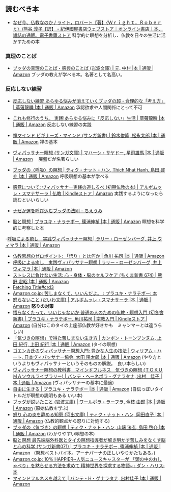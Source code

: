 ## 読むべき本
- [なぜ今、仏教なのか / ライト，ロバート【著】〈Ｗｒｉｇｈｔ，Ｒｏｂｅｒｔ〉/熊谷 淳子【訳】 - 紀伊國屋書店ウェブストア｜オンライン書店｜本、雑誌の通販、電子書籍ストア](https://www.kinokuniya.co.jp/f/dsg-01-9784152097866)
科学的に瞑想を分析し、仏教を日々の生活に活かすための本
### 真理のことば
- [ブッダの真理のことば・感興のことば (岩波文庫) | 元, 中村 |本 | 通販 | Amazon](https://www.amazon.co.jp/%E3%83%96%E3%83%83%E3%83%80%E3%81%AE%E7%9C%9F%E7%90%86%E3%81%AE%E3%81%93%E3%81%A8%E3%81%B0%E3%83%BB%E6%84%9F%E8%88%88%E3%81%AE%E3%81%93%E3%81%A8%E3%81%B0-%E5%B2%A9%E6%B3%A2%E6%96%87%E5%BA%AB-%E4%B8%AD%E6%9D%91-%E5%85%83/dp/4003330218)
ブッダの教えが学べる本。名著として名高い。
### 反応しない練習
- [反応しない練習 あらゆる悩みが消えていくブッダの超・合理的な「考え方」 | 草薙龍瞬 |本 | 通販 | Amazon](https://www.amazon.co.jp/o/ASIN/4041030404/toyokeizaia-22/)
承認欲求や人間関係にとって不可
- [これも修行のうち。 実践!あらゆる悩みに「反応しない」生活 | 草薙龍瞬 |本 | 通販 | Amazon](https://www.amazon.co.jp/o/ASIN/4046015381/toyokeizaia-22)
反応しない練習の実践

- [禅マインド ビギナーズ・マインド (サンガ新書) | 鈴木俊隆, 松永太郎 |本 | 通販 | Amazon](https://www.amazon.co.jp/%E7%A6%85%E3%83%9E%E3%82%A4%E3%83%B3%E3%83%89-%E3%83%93%E3%82%AE%E3%83%8A%E3%83%BC%E3%82%BA%E3%83%BB%E3%83%9E%E3%82%A4%E3%83%B3%E3%83%89-%E3%82%B5%E3%83%B3%E3%82%AC%E6%96%B0%E6%9B%B8-%E9%88%B4%E6%9C%A8%E4%BF%8A%E9%9A%86/dp/4905425166?__mk_ja_JP=%E3%82%AB%E3%82%BF%E3%82%AB%E3%83%8A&crid=2S8F3CPB1PQPQ&keywords=%E3%83%93%E3%82%AE%E3%83%8A%E3%83%BC%E3%82%BA%E3%83%9E%E3%82%A4%E3%83%B3%E3%83%89&qid=1645686254&sprefix=%E3%83%93%E3%82%AE%E3%83%8A%E3%83%BC%E3%82%BA%E3%83%9E%E3%82%A4%E3%83%B3%E3%83%89%2Caps%2C333&sr=8-1&linkCode=li3&tag=mogishin-22&linkId=43535e0738d44fd3619e279ea28a8b6a&language=ja_JP&ref_=as_li_ss_il)
	禅の基本
- [ヴィパッサナー瞑想 (サンガ文庫) | マハーシ・サヤドー, 星飛雄馬 |本 | 通販 | Amazon](https://www.amazon.co.jp/%E3%83%B4%E3%82%A3%E3%83%91%E3%83%83%E3%82%B5%E3%83%8A%E3%83%BC%E7%9E%91%E6%83%B3-%E3%82%B5%E3%83%B3%E3%82%AC%E6%96%87%E5%BA%AB-%E3%83%9E%E3%83%8F%E3%83%BC%E3%82%B7%E3%83%BB%E3%82%B5%E3%83%A4%E3%83%89%E3%83%BC/dp/4865640770)
　廃盤だが名著らしい
- [ブッダの〈呼吸〉の瞑想 | ティク・ナット・ハン, Thich Nhat Hanh, 島田 啓介 |本 | 通販 | Amazon](https://www.amazon.co.jp/%E3%83%96%E3%83%83%E3%83%80%E3%81%AE%E3%80%88%E5%91%BC%E5%90%B8%E3%80%89%E3%81%AE%E7%9E%91%E6%83%B3-%E3%83%86%E3%82%A3%E3%82%AF%E3%83%BB%E3%83%8A%E3%83%83%E3%83%88%E3%83%BB%E3%83%8F%E3%83%B3/dp/4787712829)
 呼吸瞑想の基本が学べる
- [感覚について: ヴィパッサナー実践の道しるべ (初期仏教の本) | アルボムッレ・スマナサーラ | 仏教 | Kindleストア | Amazon](https://www.amazon.co.jp/%E6%84%9F%E8%A6%9A%E3%81%AB%E3%81%A4%E3%81%84%E3%81%A6-%E3%83%B4%E3%82%A3%E3%83%91%E3%83%83%E3%82%B5%E3%83%8A%E3%83%BC%E5%AE%9F%E8%B7%B5%E3%81%AE%E9%81%93%E3%81%97%E3%82%8B%E3%81%B9-%E5%88%9D%E6%9C%9F%E4%BB%8F%E6%95%99%E3%81%AE%E6%9C%AC-%E3%82%A2%E3%83%AB%E3%83%9C%E3%83%A0%E3%83%83%E3%83%AC%E3%83%BB%E3%82%B9%E3%83%9E%E3%83%8A%E3%82%B5%E3%83%BC%E3%83%A9-ebook/dp/B013GS0FKC?__mk_ja_JP=%E3%82%AB%E3%82%BF%E3%82%AB%E3%83%8A&crid=2FGT2BAD23770&keywords=%E3%83%B4%E3%82%A3%E3%83%91%E3%83%83%E3%82%B5%E3%83%8A%E3%83%BC%E7%9E%91%E6%83%B3&qid=1645685640&s=digital-text&sprefix=%E3%82%94%E3%81%83%2Cdigital-text%2C515&sr=1-3&linkCode=li3&tag=mogishin-22&linkId=e63452e42fd07cbf05e7730ea0c6be14&language=ja_JP&ref_=as_li_ss_il)
実践するようになったら読むといいらしい
- [ナゼか運を呼び込むブッダの法則 – ちえうみ](https://chieumi.com/products/ks0086)

- [脳と瞑想 | プラユキ・ナラテボー, 篠浦伸禎 |本 | 通販 | Amazon](https://www.amazon.co.jp/exec/obidos/ASIN/4905425514/ref=nosim?tag=maftracking142669-22&linkCode=ure&creative=6339)
瞑想を科学的に考察した本

-[呼吸による癒し　実践ヴィパッサナー瞑想 | ラリー・ローゼンバーグ, 井上 ウィマラ |本 | 通販 | Amazon](https://www.amazon.co.jp/exec/obidos/ASIN/4393364066/ref=nosim?tag=maftracking142669-22&linkCode=ure&creative=6339)
- [仏教思想のゼロポイント: 「悟り」とは何か | 魚川 祐司 |本 | 通販 | Amazon](https://www.amazon.co.jp/exec/obidos/ASIN/4103391715/ref=nosim?tag=maftracking142669-22&linkCode=ure&creative=6339)
- [呼吸による癒し　実践ヴィパッサナー瞑想 | ラリー・ローゼンバーグ, 井上 ウィマラ |本 | 通販 | Amazon](https://www.amazon.co.jp/exec/obidos/ASIN/4393364066/ref=nosim?tag=maftracking142669-22&linkCode=ure&creative=6339)
- [ストレスに負けない生活: 心・身体・脳のセルフケア (ちくま新書 674) | 熊野 宏昭 |本 | 通販 | Amazon](https://www.amazon.co.jp/exec/obidos/ASIN/4480063765/ref=nosim?tag=maftracking142669-22&linkCode=ure&creative=6339)
- [Fetching Title#crd3](https://www.amazon.co.jp/%E7%84%A1%EF%BC%88%E6%9C%80%E9%AB%98%E3%81%AE%E7%8A%B6%E6%85%8B%EF%BC%89-%E9%88%B4%E6%9C%A8%E7%A5%90-ebook/dp/B099DDJSL9?keywords=%E7%84%A1%EF%BC%88%E6%9C%80%E9%AB%98%E3%81%AE%E7%8A%B6%E6%85%8B%EF%BC%89&qid=1660353860&sr=8-1&linkCode=sl1&tag=yuchrszk-22&linkId=491025b34c1ec2e9386bd1e0acd3e540&language=ja_JP&ref_=as_li_ss_tl)
- [Amazon.co.jp: 苦しまなくて、いいんだよ。 : プラユキ・ナラテボー: 本](https://www.amazon.co.jp/%E8%8B%A6%E3%81%97%E3%81%BE%E3%81%AA%E3%81%8F%E3%81%A6%E3%80%81%E3%81%84%E3%81%84%E3%82%93%E3%81%A0%E3%82%88%E3%80%82-%E3%83%97%E3%83%A9%E3%83%A6%E3%82%AD%E3%83%BB%E3%83%8A%E3%83%A9%E3%83%86%E3%83%9C%E3%83%BC/dp/4569796281)
- [怒らないこと (だいわ文庫) | アルボムッレ・スマナサーラ |本 | 通販 | Amazon](https://www.amazon.co.jp/%E6%80%92%E3%82%89%E3%81%AA%E3%81%84%E3%81%93%E3%81%A8-%E3%81%A0%E3%81%84%E3%82%8F%E6%96%87%E5%BA%AB-B-176-5-%E3%82%A2%E3%83%AB%E3%83%9C%E3%83%A0%E3%83%83%E3%83%AC%E3%83%BB%E3%82%B9%E3%83%9E%E3%83%8A%E3%82%B5%E3%83%BC%E3%83%A9/dp/4479308725)
**怒りの対策**
- [悟らなくたって、いいじゃないか 普通の人のための仏教・瞑想入門 (幻冬舎新書) | プラユキ・ナラテボー, 魚川祐司 | 宗教入門 | Kindleストア | Amazon](https://www.amazon.co.jp/gp/product/B01M2WVZF5/ref=as_li_tl?ie=UTF8&tag=courrier_pc-22&camp=247&creative=1211&linkCode=as2&creativeASIN=B01M2WVZF5&linkId=5434571b80bf04dfdc9811d9a1b4855c)
(自分はこのタイの上座部仏教が好きかも　ミャンマーとは違うらしい)
- [「気づきの瞑想」で得た苦しまない生き方 | カンポン・トーンブンヌム, 上田 紀行, 上田 紀行 |本 | 通販 | Amazon](https://www.amazon.co.jp/%E3%80%8C%E6%B0%97%E3%81%A5%E3%81%8D%E3%81%AE%E7%9E%91%E6%83%B3%E3%80%8D%E3%81%A7%E5%BE%97%E3%81%9F%E8%8B%A6%E3%81%97%E3%81%BE%E3%81%AA%E3%81%84%E7%94%9F%E3%81%8D%E6%96%B9-%E3%82%AB%E3%83%B3%E3%83%9D%E3%83%B3%E3%83%BB%E3%83%88%E3%83%BC%E3%83%B3%E3%83%96%E3%83%B3%E3%83%8C%E3%83%A0/dp/4333023041)
(タイの瞑想)
- [ゴエンカ氏のヴィパッサナー瞑想入門: 豊かな人生の技法 | ウィリアム・ハート, 日本ヴィパッサナー協会, 太田 陽太郎 |本 | 通販 | Amazon](https://www.amazon.co.jp/%E3%82%B4%E3%82%A8%E3%83%B3%E3%82%AB%E6%B0%8F%E3%81%AE%E3%83%B4%E3%82%A3%E3%83%91%E3%83%83%E3%82%B5%E3%83%8A%E3%83%BC%E7%9E%91%E6%83%B3%E5%85%A5%E9%96%80%E2%80%95%E8%B1%8A%E3%81%8B%E3%81%AA%E4%BA%BA%E7%94%9F%E3%81%AE%E6%8A%80%E6%B3%95-%E3%82%A6%E3%82%A3%E3%83%AA%E3%82%A2%E3%83%A0%E3%83%BB%E3%83%8F%E3%83%BC%E3%83%88/dp/439313284X)
(やり方というよりもヴィパッサナーというそのものの解説。　良い本らしい)
- [ヴィパッサナー瞑想の教科書　マインドフルネス　気づきの瞑想 (ＴＯＫＵＭＡソウルライブラリー) | バンテ・ヘーネポラ・グナラタナ, 出村　佳子 |本 | 通販 | Amazon](https://www.amazon.co.jp/%E3%83%B4%E3%82%A3%E3%83%91%E3%83%83%E3%82%B5%E3%83%8A%E3%83%BC%E7%9E%91%E6%83%B3%E3%81%AE%E6%95%99%E7%A7%91%E6%9B%B8-%E3%83%9E%E3%82%A4%E3%83%B3%E3%83%89%E3%83%95%E3%83%AB%E3%83%8D%E3%82%B9-%E6%B0%97%E3%81%A5%E3%81%8D%E3%81%AE%E7%9E%91%E6%83%B3-%EF%BC%B4%EF%BC%AF%EF%BC%AB%EF%BC%B5%EF%BC%AD%EF%BC%A1%E3%82%BD%E3%82%A6%E3%83%AB%E3%83%A9%E3%82%A4%E3%83%96%E3%83%A9%E3%83%AA%E3%83%BC-%E3%83%90%E3%83%B3%E3%83%86%E3%83%BB%E3%83%98%E3%83%BC%E3%83%8D%E3%83%9D%E3%83%A9%E3%83%BB%E3%82%B0%E3%83%8A%E3%83%A9%E3%82%BF%E3%83%8A/dp/4198656398/ref=sr_1_1?__mk_ja_JP=%E3%82%AB%E3%82%BF%E3%82%AB%E3%83%8A&crid=2WPZZWRWPRX3Y&dib=eyJ2IjoiMSJ9.R9gbXq9Rk98crtlyaV_YK60aOvKiuMgwm46e5uI3a41JsP_X6RoEmaroaZnFf8TR8xC_pyNYxa1nOSQm3ws5NgUMGCwIJFpNyglR6uRBSluCGewnf8aL1OKKcqnmVPJ1Vl-j0TvoN5jX4_bcnavLz8u1QlIGvdF7h6Yej4twOjtXgRPC1-i3uvScIozuUOfZpF6TNUgi3SEkGTY7Alo0tYL-ir0g9Bmvr19sNBdNRo0.apZyYbHx76OC0NqqVdQV8dg9ewi3G0vqkWCGpK3XZ9U&dib_tag=se&keywords=%E3%83%B4%E3%82%A3%E3%83%91%E3%83%83%E3%82%B5%E3%83%8A%E3%83%BC&qid=1717341824&s=books&sprefix=%E3%83%B4%E3%82%A3%E3%83%91%E3%83%83%E3%82%B5%E3%83%8A%E3%83%BC%2Cstripbooks%2C238&sr=1-1)
(ヴィパッサナーの基本に最適)
- [自由に生きる | プラユキ・ナラテボー |本 | 通販 | Amazon](https://www.amazon.co.jp/%E8%87%AA%E7%94%B1%E3%81%AB%E7%94%9F%E3%81%8D%E3%82%8B-%E3%83%97%E3%83%A9%E3%83%A6%E3%82%AD%E3%83%BB%E3%83%8A%E3%83%A9%E3%83%86%E3%83%9C%E3%83%BC/dp/486564041X)
(自伝っぽいタイトルだが瞑想の説明もある いい本)
- [ブッダが説いたこと (岩波文庫) | ワールポラ・ラーフラ, 今枝 由郎 |本 | 通販 | Amazon](https://www.amazon.co.jp/%E3%83%96%E3%83%83%E3%83%80%E3%81%8C%E8%AA%AC%E3%81%84%E3%81%9F%E3%81%93%E3%81%A8-%E5%B2%A9%E6%B3%A2%E6%96%87%E5%BA%AB-%E3%83%AF%E3%83%BC%E3%83%AB%E3%83%9D%E3%83%A9%E3%83%BB%E3%83%A9%E3%83%BC%E3%83%95%E3%83%A9/dp/4003334310)
(原始仏教を学ぶ)
- [怒り 心の炎を静める知恵 (河出文庫) | ティク・ナット・ハン, 岡田直子 |本 | 通販 | Amazon](https://www.amazon.co.jp/%E6%80%92%E3%82%8A-%E5%BF%83%E3%81%AE%E7%82%8E%E3%82%92%E9%9D%99%E3%82%81%E3%82%8B%E7%9F%A5%E6%81%B5-%E6%B2%B3%E5%87%BA%E6%96%87%E5%BA%AB-%E3%83%86%E3%82%A3%E3%82%AF%E3%83%BB%E3%83%8A%E3%83%83%E3%83%88%E3%83%BB%E3%83%8F%E3%83%B3/dp/4309467466/ref=sr_1_5?dib=eyJ2IjoiMSJ9.Rqm3CzQNQcO0MA2ZL1MmZj8CpAetrSnW0LKUaF2a0_WV6560IiwjY_70ji4sCZ-I5dQHCUNSgAgq6dRQSJVGAFmBqgjgIkrhQqotZ8y4FXcTZ63hZBoI8cXdT7rhH9Cs_xgf13HOjki6IG4UhpT9g-ugkuRn1MtlcVL0UZontskLe5bt4f0rcPAfF0P6ZSADYZL9o2au4gxF7b0u8NPQ_5-iPy5qs5ldgtbWxbF7uUM.iF-nXLKDAZFo8-4ZLG_MA0sqMcSbYz8jY5FTwvJX4oA&dib_tag=se&qid=1717579424&refinements=p_27%3A%E3%83%86%E3%82%A3%E3%82%AF%E3%83%BB%E3%83%8A%E3%83%83%E3%83%88%E3%83%BB%E3%83%8F%E3%83%B3&s=books&sr=1-5)
(仏教的観点から怒りに対処する)
- [ブッダの〈気づき〉の瞑想 | ティク・ナット・ハン, 山端 法玄, 島田 啓介 |本 | 通販 | Amazon](https://www.amazon.co.jp/%E3%83%96%E3%83%83%E3%83%80%E3%81%AE%E3%80%88%E6%B0%97%E3%81%A5%E3%81%8D%E3%80%89%E3%81%AE%E7%9E%91%E6%83%B3-%E3%83%86%E3%82%A3%E3%82%AF%E3%83%BB%E3%83%8A%E3%83%83%E3%83%88%E3%83%BB%E3%83%8F%E3%83%B3/dp/4787711865/ref=sr_1_4?dib=eyJ2IjoiMSJ9.Rqm3CzQNQcO0MA2ZL1MmZj8CpAetrSnW0LKUaF2a0_WV6560IiwjY_70ji4sCZ-I5dQHCUNSgAgq6dRQSJVGAFmBqgjgIkrhQqotZ8y4FXcTZ63hZBoI8cXdT7rhH9Cs_xgf13HOjki6IG4UhpT9g-ugkuRn1MtlcVL0UZontskLe5bt4f0rcPAfF0P6ZSADYZL9o2au4gxF7b0u8NPQ_5-iPy5qs5ldgtbWxbF7uUM.iF-nXLKDAZFo8-4ZLG_MA0sqMcSbYz8jY5FTwvJX4oA&dib_tag=se&qid=1717579424&refinements=p_27%3A%E3%83%86%E3%82%A3%E3%82%AF%E3%83%BB%E3%83%8A%E3%83%83%E3%83%88%E3%83%BB%E3%83%8F%E3%83%B3&s=books&sr=1-4)
(わかりやすい瞑想の本)
- [脳と瞑想 最先端脳外科医とタイの瞑想指導者が解き明かす苦しみをなくす脳と心の科学 (サンガ新書071) | プラユキ・ナラテボー, 篠浦伸禎 |本 | 通販 | Amazon](https://www.amazon.co.jp/dp/4865640673?tag=maftracking333505-22&linkCode=ure&creative=6339)
（瞑想ベストバイ本。アーナパーナの正しいやりかたもある。)
- [Amazon.co.jp: 10% HAPPIER\~人気ニュースキャスターが 「頭の中のおしゃべり」を黙らせる方法を求めて 精神世界を探求する物語\~ : ダン・ハリス: 本](https://www.amazon.co.jp/exec/obidos/ASIN/447979476X/ref=nosim?tag=maftracking142669-22&linkCode=ure&creative=6339)
- [マインドフルネスを越えて | バンテ・H・グナラタナ, 出村佳子 |本 | 通販 | Amazon](https://www.amazon.co.jp/exec/obidos/ASIN/4905425697/ref=nosim?tag=maftracking142669-22&linkCode=ure&creative=6339)
